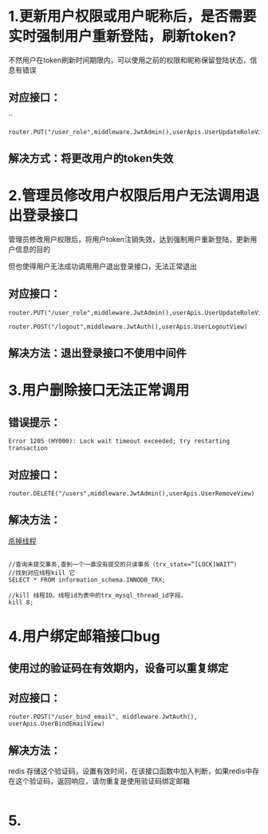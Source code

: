 # 1.更新用户权限或用户昵称后，是否需要实时强制用户重新登陆，刷新token?

不然用户在token刷新时间期限内，可以使用之前的权限和昵称保留登陆状态，信息有错误

## 对应接口：
``
```
router.PUT("/user_role",middleware.JwtAdmin(),userApis.UserUpdateRoleView)
```

## 解决方式：将更改用户的token失效


# 2.管理员修改用户权限后用户无法调用退出登录接口

管理员修改用户权限后，将用户token注销失效，达到强制用户重新登陆，更新用户信息的目的

但也使得用户无法成功调用用户退出登录接口，无法正常退出

## 对应接口：

```
router.PUT("/user_role",middleware.JwtAdmin(),userApis.UserUpdateRoleView)

router.POST("/logout",middleware.JwtAuth(),userApis.UserLogoutView)
```

## 解决方法：退出登录接口不使用中间件


# 3.用户删除接口无法正常调用

## 错误提示：

```
Error 1205 (HY000): Lock wait timeout exceeded; try restarting transaction
```
## 对应接口：

```
router.DELETE("/users",middleware.JwtAdmin(),userApis.UserRemoveView)
```

## 解决方法：

[杀掉线程](https://blog.csdn.net/herry16354/article/details/141224846?spm=1001.2101.3001.6650.4&utm_medium=distribute.pc_relevant.none-task-blog-2%7Edefault%7EYuanLiJiHua%7EPosition-4-141224846-blog-76186661.235%5Ev43%5Epc_blog_bottom_relevance_base1&depth_1-utm_source=distribute.pc_relevant.none-task-blog-2%7Edefault%7EYuanLiJiHua%7EPosition-4-141224846-blog-76186661.235%5Ev43%5Epc_blog_bottom_relevance_base1&utm_relevant_index=6)

```

//查询未提交事务,查到一个一直没有提交的只读事务（trx_state=”[LOCK]WAIT”）
//找到对应线程kill 它
SELECT * FROM information_schema.INNODB_TRX;

//kill 线程ID。线程id为表中的trx_mysql_thread_id字段。
kill 8; 
```

# 4.用户绑定邮箱接口bug

## 使用过的验证码在有效期内，设备可以重复绑定

## 对应接口：

```
router.POST("/user_bind_email", middleware.JwtAuth(), userApis.UserBindEmailView)
```

## 解决方法：

redis 存储这个验证码，设置有效时间，在该接口函数中加入判断，如果redis中存在这个验证码，返回响应，请勿重复是使用验证码绑定邮箱

```

```

# 5.
